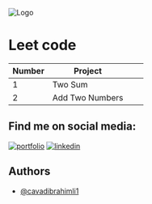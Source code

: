 ![Logo](https://miro.medium.com/max/1200/0*SqKMsOvAhxEjZodq.png)

# Leet code 





| Number | Project    |   |           |
| -      | ------------- | -------- |-
|1       |      Two Sum  |  
|2       |   Add Two Numbers | 
   
## Find me on social media:
[![portfolio](https://img.shields.io/badge/my_portfolio-000?style=for-the-badge&logo=ko-fi&logoColor=white)](https://linktr.ee/cavadibrahimli/)
[![linkedin](https://img.shields.io/badge/linkedin-0A66C2?style=for-the-badge&logo=linkedin&logoColor=white)](https://www.linkedin.com/cavadibrahimli/)



## Authors

- [@cavadibrahimli1](https://www.github.com/cavadibrahimli1)
